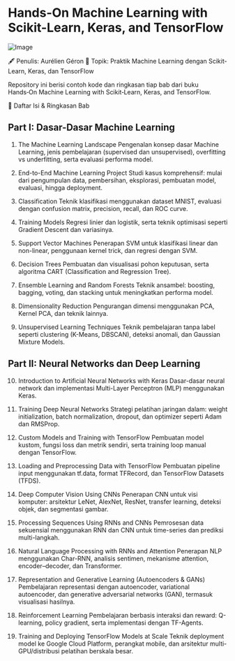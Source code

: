 # Hands-On Machine Learning with Scikit-Learn, Keras, and TensorFlow

![Image](https://github.com/user-attachments/assets/3082f1cd-7945-446c-bc6c-d5a4184cb275)

🖋️ Penulis: Aurélien Géron
📌 Topik: Praktik Machine Learning dengan Scikit-Learn, Keras, dan TensorFlow

Repository ini berisi contoh kode dan ringkasan tiap bab dari buku Hands‑On Machine Learning with Scikit‑Learn, Keras, and TensorFlow.

🔖 Daftar Isi & Ringkasan Bab

## Part I: Dasar-Dasar Machine Learning
1. The Machine Learning Landscape
Pengenalan konsep dasar Machine Learning, jenis pembelajaran (supervised dan unsupervised), overfitting vs underfitting, serta evaluasi performa model.

2. End-to-End Machine Learning Project
Studi kasus komprehensif: mulai dari pengumpulan data, pembersihan, eksplorasi, pembuatan model, evaluasi, hingga deployment.

3. Classification
Teknik klasifikasi menggunakan dataset MNIST, evaluasi dengan confusion matrix, precision, recall, dan ROC curve.

4. Training Models
Regresi linier dan logistik, serta teknik optimisasi seperti Gradient Descent dan variasinya.

5. Support Vector Machines
Penerapan SVM untuk klasifikasi linear dan non-linear, penggunaan kernel trick, dan regresi dengan SVM.

6. Decision Trees
Pembuatan dan visualisasi pohon keputusan, serta algoritma CART (Classification and Regression Tree).

7. Ensemble Learning and Random Forests
Teknik ansambel: boosting, bagging, voting, dan stacking untuk meningkatkan performa model.

8. Dimensionality Reduction
Pengurangan dimensi menggunakan PCA, Kernel PCA, dan teknik lainnya.

9. Unsupervised Learning Techniques
Teknik pembelajaran tanpa label seperti clustering (K-Means, DBSCAN), deteksi anomali, dan Gaussian Mixture Models.

## Part II: Neural Networks dan Deep Learning
10. Introduction to Artificial Neural Networks with Keras
Dasar-dasar neural network dan implementasi Multi-Layer Perceptron (MLP) menggunakan Keras.

11. Training Deep Neural Networks
Strategi pelatihan jaringan dalam: weight initialization, batch normalization, dropout, dan optimizer seperti Adam dan RMSProp.

12. Custom Models and Training with TensorFlow
Pembuatan model kustom, fungsi loss dan metrik sendiri, serta training loop manual dengan TensorFlow.

13. Loading and Preprocessing Data with TensorFlow
Pembuatan pipeline input menggunakan tf.data, format TFRecord, dan TensorFlow Datasets (TFDS).

14. Deep Computer Vision Using CNNs
Penerapan CNN untuk visi komputer: arsitektur LeNet, AlexNet, ResNet, transfer learning, deteksi objek, dan segmentasi gambar.

15. Processing Sequences Using RNNs and CNNs
Pemrosesan data sekuensial menggunakan RNN dan CNN untuk time-series dan prediksi multi-langkah.

16. Natural Language Processing with RNNs and Attention
Penerapan NLP menggunakan Char-RNN, analisis sentimen, mekanisme attention, encoder–decoder, dan Transformer.

17. Representation and Generative Learning (Autoencoders & GANs)
Pembelajaran representasi dengan autoencoder, variational autoencoder, dan generative adversarial networks (GAN), termasuk visualisasi hasilnya.

18. Reinforcement Learning
Pembelajaran berbasis interaksi dan reward: Q-learning, policy gradient, serta implementasi dengan TF-Agents.

19. Training and Deploying TensorFlow Models at Scale
Teknik deployment model ke Google Cloud Platform, perangkat mobile, dan arsitektur multi-GPU/distribusi pelatihan berskala besar.
